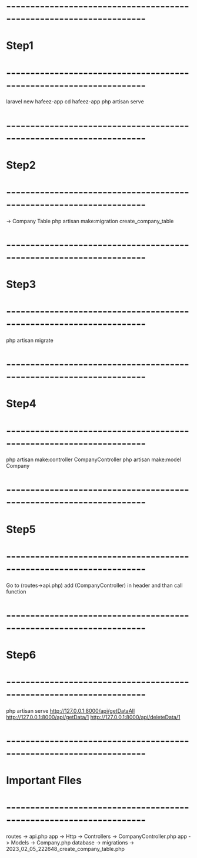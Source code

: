 # -------------------------------------------------------------------
# Step1
# -------------------------------------------------------------------
laravel new hafeez-app
cd hafeez-app
php artisan serve



# -------------------------------------------------------------------
# Step2
# -------------------------------------------------------------------
-> Company Table
php artisan make:migration create_company_table
<!-- 
public function up(){
    Schema::create('company', function (Blueprint $table) {
        $table->increments('company_id');
        $table->string('company_name', 100);
        $table->string('company_address');
        $table->timestamps();
    });
}
-->


# -------------------------------------------------------------------
# Step3
# -------------------------------------------------------------------
php artisan migrate



# -------------------------------------------------------------------
# Step4
# -------------------------------------------------------------------
php artisan make:controller CompanyController
php artisan make:model Company



# -------------------------------------------------------------------
# Step5
# -------------------------------------------------------------------
Go to (routes->api.php) add (CompanyController) in header and than call function



# -------------------------------------------------------------------
# Step6 
# -------------------------------------------------------------------
php artisan serve
http://127.0.0.1:8000/api/getDataAll
http://127.0.0.1:8000/api/getData/1
http://127.0.0.1:8000/api/deleteData/1








# -------------------------------------------------------------------
# Important FIles
# -------------------------------------------------------------------
routes -> api.php
app -> Http -> Controllers -> CompanyController.php
app -> Models -> Company.php
database -> migrations -> 2023_02_05_222648_create_company_table.php
